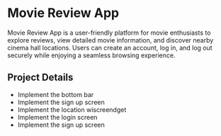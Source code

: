 # Movie Review App

Movie Review App is a user-friendly platform for movie enthusiasts to explore reviews, view detailed movie information, and discover nearby cinema hall locations. Users can create an account, log in, and log out securely while enjoying a seamless browsing experience.

## Project Details
- Implement the bottom bar
- Implement the sign up screen
- Implement the location wiscreendget
- Implement the login screen
- Implement the sign up screen

